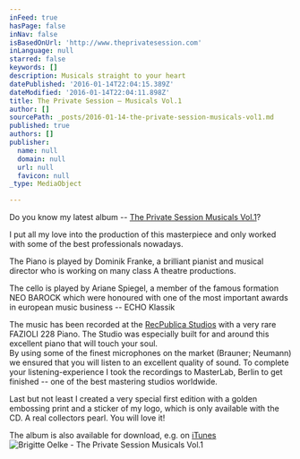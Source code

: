 ```yaml
---
inFeed: true
hasPage: false
inNav: false
isBasedOnUrl: 'http://www.theprivatesession.com'
inLanguage: null
starred: false
keywords: []
description: Musicals straight to your heart
datePublished: '2016-01-14T22:04:15.389Z'
dateModified: '2016-01-14T22:04:11.898Z'
title: The Private Session – Musicals Vol.1
author: []
sourcePath: _posts/2016-01-14-the-private-session-musicals-vol1.md
published: true
authors: []
publisher:
  name: null
  domain: null
  url: null
  favicon: null
_type: MediaObject

---
```

Do you know my latest album -- [The Private Session Musicals Vol.1][0]?

I put all my love into the production of this masterpiece and only worked with some of the best professionals nowadays.

The Piano is played by Dominik Franke, a brilliant pianist and musical director who is working on many class A theatre productions.

The cello is played by Ariane Spiegel, a member of the famous formation NEO BAROCK which were honoured with one of the most important awards in european music business -- ECHO Klassik

The music has been recorded at the [RecPublica Studios][1] with a very rare FAZIOLI 228 Piano. The Studio was especially built for and around this excellent piano that will touch your soul.   
By using some of the finest microphones on the market (Brauner; Neumann) we ensured that you will listen to an excellent quality of sound. To complete your listening-experience I took the recordings to MasterLab, Berlin to get finished -- one of the best mastering studios worldwide. 

Last but not least I created a very special first edition with a golden embossing print and a sticker of my logo, which is only available with the CD. A real collectors pearl. You will love it!

The album is also available for download, e.g. on [iTunes ][2]
![Brigitte Oelke - The Private Session Musicals Vol.1](https://s3-us-west-2.amazonaws.com/the-grid-img/p/47325c49cb0d775edad7c1710daf77157727f0af.jpg)

[0]: http://theprivatesession.com/The_Private_Session_Musicals/
[1]: http://recpublica.de/
[2]: https://geo.itunes.apple.com/de/album/private-session-musicals-vol.1/id969862139?mt=1&app=music